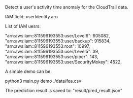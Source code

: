 Detect a user's activity time anomaly for the CloudTrail data.


IAM field:
userIdentity.arn

List of IAM uesrs:

"arn:aws:iam::811596193553:user/Level6": 905082,  
"arn:aws:iam::811596193553:user/backup": 915834,  
"arn:aws:iam::811596193553:root": 10997,  
"arn:aws:iam::811596193553:user/Level5": 39,  
"arn:aws:iam::811596193553:user/piper": 143,  
"arn:aws:iam::811596193553:user/SecurityMokey": 4522,  

A simple demo can be:

python3 main.py demo ./data/fea.csv

The prediction result is saved to: "result/pred_result.json"
